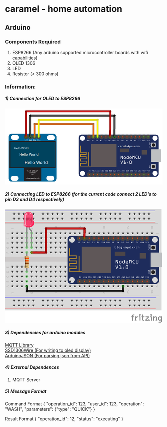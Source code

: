 # caramel - home automation

## Arduino

### Components Required <br>
1) ESP8266 (Any arduino supported microcontroller boards with wifi capabilities) <br>
2) OLED 1306 <br>
3) LED <br>
4) Resistor (< 300 ohms) <br>


### Information:

##### 1) Connection for OLED to ESP8266
<img src="https://github.com/santoshbalaji/lemur-caramel/blob/master/images/oled.png" />

##### 2) Connecting LED to ESP8266 (for the current code connect 2 LED's to pin D3 and D4 respectively)
<img src="https://github.com/santoshbalaji/lemur-caramel/blob/master/images/led.png" />

##### 3) Dependencies for arduino modules <br>
   <a href="https://github.com/knolleary/pubsubclient.git">MQTT Library</a><br>
   <a href="https://github.com/ThingPulse/esp8266-oled-ssd1306.git">SSD1306Wire (For writing to oled display)</a><br>
   <a href="https://arduinojson.org/">ArduinoJSON (For parsing json from API)</a><br>

##### 4) External Dependences
1) MQTT Server


##### 5) Message Format
Command Format 
{
  "operation_id": 123,
  "user_id": 123,
  "operation": "WASH",
  "parameters": {"type": "QUICK"}
}

Result Format
{
  "operation_id": 12,
  "status": "executing"
}


